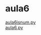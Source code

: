 # aula6 
<a href='https://gabrielryanft.github.io/learning/cursoemvideo/python/aulas/aula6/aula6isnum.py' target='_blank' rel='next'>aula6isnum.py</a><br/>
<a href='https://gabrielryanft.github.io/learning/cursoemvideo/python/aulas/aula6/aula6.py' target='_blank' rel='next'>aula6.py</a><br/>
